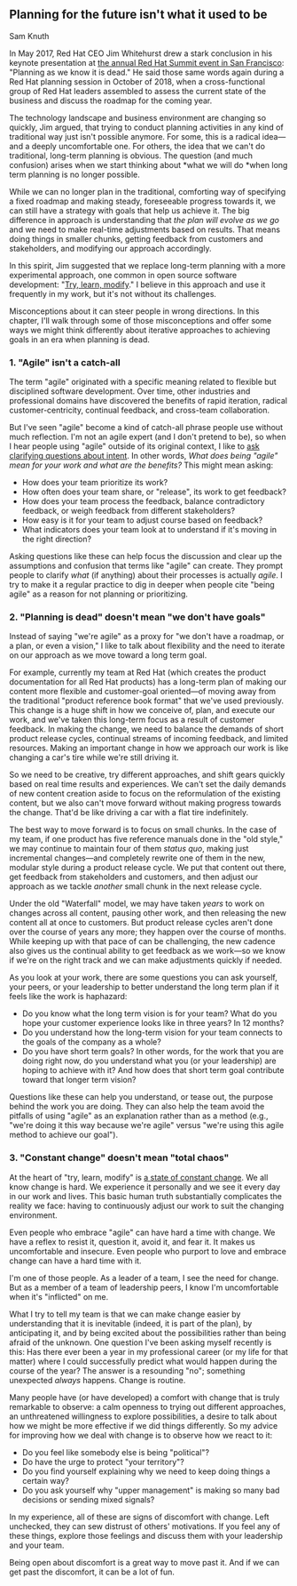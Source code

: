 ## Planning for the future isn't what it used to be
Sam Knuth

In May 2017, Red Hat CEO Jim Whitehurst drew a stark conclusion in his keynote presentation at [the annual Red Hat Summit event in San Francisco](https://youtu.be/8MCbJmZQM9c): "Planning as we know it is dead." He said those same words again during a Red Hat planning session in October of 2018, when a cross-functional group of Red Hat leaders assembled to assess the current state of the business and discuss the roadmap for the coming year.

The technology landscape and business environment are changing so quickly, Jim argued, that trying to conduct planning activities in any kind of traditional way just isn't possible anymore. For some, this is a radical idea—and a deeply uncomfortable one. For others, the idea that we can't do traditional, long-term planning is obvious. The question (and much confusion) arises when we start thinking about *what we will do *when long term planning is no longer possible.

While we can no longer plan in the traditional, comforting way of specifying a fixed roadmap and making steady, foreseeable progress towards it, we can still have a strategy with goals that help us achieve it. The big difference in approach is understanding that *the plan will evolve as we go* and we need to make real-time adjustments based on results. That means doing things in smaller chunks, getting feedback from customers and stakeholders, and modifying our approach accordingly.

In this spirit, Jim suggested that we replace long-term planning with a more experimental approach, one common in open source software development: "[Try, learn, modify](https://opensource.com/open-organization/18/3/try-learn-modify)." I believe in this approach and use it frequently in my work, but it's not without its challenges.

Misconceptions about it can steer people in wrong directions. In this chapter, I'll walk through some of those misconceptions and offer some ways we might think differently about iterative approaches to achieving goals in an era when planning is dead.

### 1. "Agile" isn't a catch-all

The term "agile" originated with a specific meaning related to flexible but disciplined software development. Over time, other industries and professional domains have discovered the benefits of rapid iteration, radical customer-centricity, continual feedback, and cross-team collaboration.

But I've seen "agile" become a kind of catch-all phrase people use without much reflection. I'm not an agile expert (and I don't pretend to be), so when I hear people using "agile" outside of its original context, I like to [ask clarifying questions about intent](http://agilemanifesto.org/). In other words, *What does being "agile" mean for your work and what are the benefits?* This might mean asking:

- How does your team prioritize its work?
- How often does your team share, or "release", its work to get feedback?
- How does your team process the feedback, balance contradictory feedback, or weigh feedback from different stakeholders?
- How easy is it for your team to adjust course based on feedback?
- What indicators does your team look at to understand if it's moving in the right direction?

Asking questions like these can help focus the discussion and clear up the assumptions and confusion that terms like "agile" can create. They prompt people to clarify *what* (if anything) about their processes is actually *agile*. I try to make it a regular practice to dig in deeper when people cite "being agile" as a reason for not planning or prioritizing.

### 2. "Planning is dead" doesn't mean "we don't have goals"

Instead of saying "we're agile" as a proxy for "we don't have a roadmap, or a plan, or even a vision," I like to talk about flexibility and the need to iterate on our approach as we move toward a long term goal.

For example, currently my team at Red Hat (which creates the product documentation for all Red Hat products) has a long-term plan of making our content more flexible and customer-goal oriented—of moving away from the traditional "product reference book format" that we've used previously. This change is a huge shift in how we conceive of, plan, and execute our work, and we've taken this long-term focus as a result of customer feedback. In making the change, we need to balance the demands of short product release cycles, continual streams of incoming feedback, and limited resources. Making an important change in how we approach our work is like changing a car's tire while we're still driving it.

So we need to be creative, try different approaches, and shift gears quickly based on real time results and experiences. We can't set the daily demands of new content creation aside to focus on the reformulation of the existing content, but we also can't move forward without making progress towards the change. That'd be like driving a car with a flat tire indefinitely.

The best way to move forward is to focus on small chunks. In the case of my team, if one product has five reference manuals done in the "old style," we may continue to maintain four of them *status quo*, making just incremental changes—and completely rewrite one of them in the new, modular style during a product release cycle. We put that content out there, get feedback from stakeholders and customers, and then adjust our approach as we tackle *another* small chunk in the next release cycle.

Under the old "Waterfall" model, we may have taken *years* to work on changes across all content, pausing other work, and then releasing the new content all at once to customers. But product release cycles aren't done over the course of years any more; they happen over the course of months. While keeping up with that pace of can be challenging, the new cadence also gives us the continual ability to get feedback as we work—so we know if we're on the right track and we can make adjustments quickly if needed.

As you look at your work, there are some questions you can ask yourself, your peers, or your leadership to better understand the long term plan if it feels like the work is haphazard:

- Do you know what the long term vision is for your team? What do you hope your customer experience looks like in three years? In 12 months?
- Do you understand how the long-term vision for your team connects to the goals of the company as a whole?
- Do you have short term goals? In other words, for the work that you are doing right now, do you understand what you (or your leadership) are hoping to achieve with it? And how does that short term goal contribute toward that longer term vision?

Questions like these can help you understand, or tease out, the purpose behind the work you are doing. They can also help the team avoid the pitfalls of using "agile" as an explanation rather than as a method (e.g., "we're doing it this way because we're agile" versus "we're using this agile method to achieve our goal").

### 3. "Constant change" doesn't mean "total chaos"

At the heart of "try, learn, modify" is [a state of constant change](https://opensource.com/open-organization/18/10/open-leader-creativity-guide). We all know change is hard. We experience it personally and we see it every day in our work and lives. This basic human truth substantially complicates the reality we face: having to continuously adjust our work to suit the changing environment.

Even people who embrace "agile" can have hard a time with change. We have a reflex to resist it, question it, avoid it, and fear it. It makes us uncomfortable and insecure. Even people who purport to love and embrace change can have a hard time with it.

I'm one of those people. As a leader of a team, I see the need for change. But as a member of a team of leadership peers, I know I'm uncomfortable when it's "inflicted" on me.

What I try to tell my team is that we can make change easier by understanding that it is inevitable (indeed, it is part of the plan), by anticipating it, and by being excited about the possibilities rather than being afraid of the unknown. One question I've been asking myself recently is this: Has there ever been a year in my professional career (or my life for that matter) where I could successfully predict what would happen during the course of the year? The answer is a resounding "no"; something unexpected *always* happens. Change is routine.

Many people have (or have developed) a comfort with change that is truly remarkable to observe: a calm openness to trying out different approaches, an unthreatened willingness to explore possibilities, a desire to talk about how we might be more effective if we did things differently. So my advice for improving how we deal with change is to observe how we react to it:

- Do you feel like somebody else is being "political"?
- Do have the urge to protect "your territory"?
- Do you find yourself explaining why we need to keep doing things a certain way?
- Do you ask yourself why "upper management" is making so many bad decisions or sending mixed signals?

In my experience, all of these are signs of discomfort with change. Left unchecked, they can sew distrust of others' motivations. If you feel any of these things, explore those feelings and discuss them with your leadership and your team.

Being open about discomfort is a great way to move past it. And if we can get past the discomfort, it can be a lot of fun.

